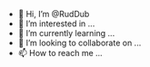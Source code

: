 - 👋 Hi, I’m @RudDub
- 👀 I’m interested in ...
- 🌱 I’m currently learning ...
- 💞️ I’m looking to collaborate on ...
- 📫 How to reach me ...

<!---
RudDub/RudDub is a ✨ special ✨ repository because its `README.md` (this file) appears on your GitHub profile.
You can click the Preview link to take a look at your changes.
--->

